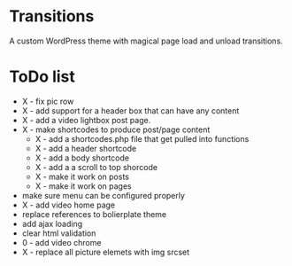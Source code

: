 Transitions
===========

A custom WordPress theme with magical page load and unload transitions.

ToDo list
=========
- X - fix pic row
- X - add support for a header box that can have any content
- X - add a video lightbox post page.
- X - make shortcodes to produce post/page content
	- X - add a shortcodes.php file that get pulled into functions
	- X - add a header shortcode
	- X - add a body shortcode
	- X - add a a scroll to top shorcode 
	- X - make it work on posts
	- X - make it work on pages
- make sure menu can be configured properly
- X - add video home page
- replace references to bolierplate theme
- add ajax loading
- clear html validation
- 0 - add video chrome
- X - replace all picture elemets with img srcset